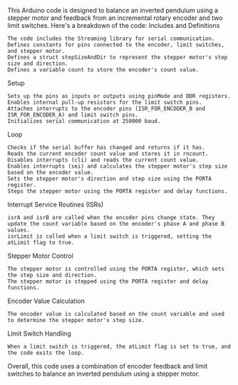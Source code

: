 This Arduino code is designed to balance an inverted pendulum using a stepper motor and feedback from an incremental rotary encoder and two limit switches. Here's a breakdown of the code:
Includes and Definitions

    The code includes the Streaming library for serial communication.
    Defines constants for pins connected to the encoder, limit switches, and stepper motor.
    Defines a struct stepSizeAndDir to represent the stepper motor's step size and direction.
    Defines a variable count to store the encoder's count value.

Setup

    Sets up the pins as inputs or outputs using pinMode and DDR registers.
    Enables internal pull-up resistors for the limit switch pins.
    Attaches interrupts to the encoder pins (ISR_FOR_ENCODER_B and ISR_FOR_ENCODER_A) and limit switch pins.
    Initializes serial communication at 250000 baud.

Loop

    Checks if the serial buffer has changed and returns if it has.
    Reads the current encoder count value and stores it in rncount.
    Disables interrupts (cli) and reads the current count value.
    Enables interrupts (sei) and calculates the stepper motor's step size based on the encoder value.
    Sets the stepper motor's direction and step size using the PORTA register.
    Steps the stepper motor using the PORTA register and delay functions.

Interrupt Service Routines (ISRs)

    isrA and isrB are called when the encoder pins change state. They update the count variable based on the encoder's phase A and phase B values.
    isrLimit is called when a limit switch is triggered, setting the atLimit flag to true.

Stepper Motor Control

    The stepper motor is controlled using the PORTA register, which sets the step size and direction.
    The stepper motor is stepped using the PORTA register and delay functions.

Encoder Value Calculation

    The encoder value is calculated based on the count variable and used to determine the stepper motor's step size.

Limit Switch Handling

    When a limit switch is triggered, the atLimit flag is set to true, and the code exits the loop.

Overall, this code uses a combination of encoder feedback and limit switches to balance an inverted pendulum using a stepper motor.